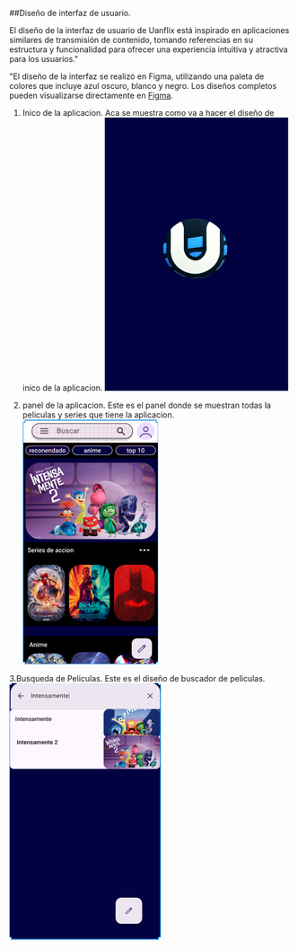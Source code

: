 ##Diseño de interfaz de usuario.

El diseño de la interfaz de usuario de Uanflix está inspirado en aplicaciones similares de transmisión de contenido, tomando referencias en su estructura y funcionalidad para ofrecer una experiencia intuitiva y atractiva para los usuarios."

"El diseño de la interfaz se realizó en Figma, utilizando una paleta de colores que incluye azul oscuro, blanco y negro. Los diseños completos pueden visualizarse directamente en [Figma](https://www.figma.com/proto/gcTSonUzue4gUtYZEB89ds/Untitled?node-id=27-102&p=f&t=dQ55hReAIXXxiCvN-1&scaling=scale-down&content-scaling=fixed&page-id=0%3A1).

1. Inico de la aplicacion.
  Aca se muestra como va a hacer el diseño de inico de la aplicacion.
![Inicio](https://github.com/NikoUwu16/Portafolio/blob/main/imagenes/inicio.png)

2. panel de la aplicacion.
  Este es el panel donde se muestran todas la peliculas y series que tiene la aplicacion.
![panel](https://github.com/NikoUwu16/Portafolio/blob/main/imagenes/panel.png)

3.Busqueda de Peliculas.
  Este es el diseño de buscador de peliculas.
![Busqueda](https://github.com/NikoUwu16/Portafolio/blob/main/imagenes/busqueda.png)

